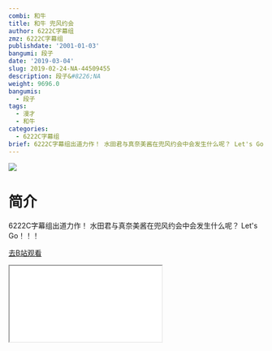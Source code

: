 ```yaml
---
combi: 和牛
title: 和牛 兜风约会
author: 6222C字幕组
zmz: 6222C字幕组
publishdate: '2001-01-03'
bangumi: 段子
date: '2019-03-04'
slug: 2019-02-24-NA-44509455
description: 段子&#8226;NA
weight: 9696.0
bangumis:
  - 段子
tags:
  - 漫才
  - 和牛
categories:
  - 6222C字幕组
brief: 6222C字幕组出道力作！ 水田君与真奈美酱在兜风约会中会发生什么呢？ Let's Go！！！
---
```

![](https://i.imgur.com/SypTemg.jpg)
# 简介  

6222C字幕组出道力作！
水田君与真奈美酱在兜风约会中会发生什么呢？
Let's Go！！！


[去B站观看](https://www.bilibili.com/video/av44509455/)
<div class ="resp-container"><iframe class="testiframe" src="//player.bilibili.com/player.html?aid=44509455"", scrolling="no", allowfullscreen="true" > </iframe></div> 
